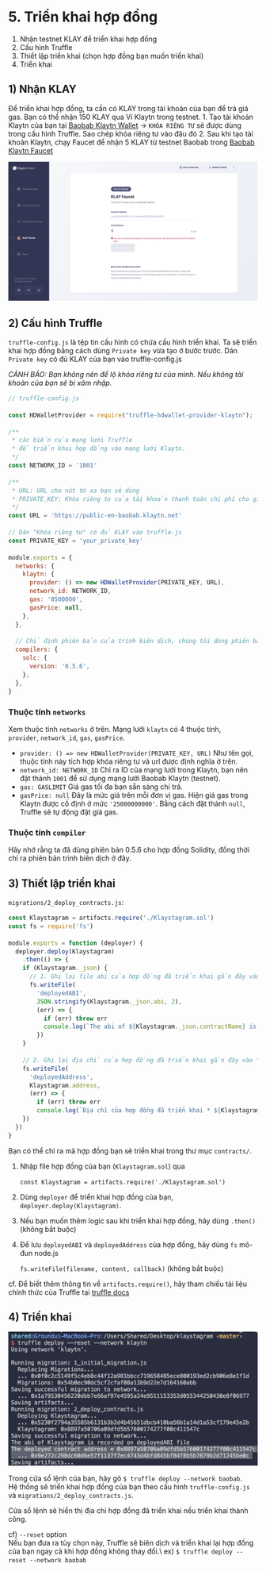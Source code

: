 # 5. Triển khai hợp đồng

1. Nhận testnet KLAY để triển khai hợp đồng
2. Cấu hình Truffle
3. Thiết lập triển khai (chọn hợp đồng bạn muốn triển khai)
4. Triển khai

## 1) Nhận KLAY <a href="#1-get-some-klay" id="1-get-some-klay"></a>

Để triển khai hợp đồng, ta cần có KLAY trong tài khoản của bạn để trả giá gas. Bạn có thể nhận 150 KLAY qua Ví Klaytn trong testnet. 1. Tạo tài khoản Klaytn của bạn tại [Baobab Klaytn Wallet](https://baobab.wallet.klaytn.foundation/create) -> `KHÓA RIÊNG TƯ` sẽ được dùng trong cấu hình Truffle. Sao chép khóa riêng tư vào đâu đó 2. Sau khi tạo tài khoản Klaytn, chạy Faucet để nhận 5 KLAY từ testnet Baobab trong [Baobab Klaytn Faucet](https://baobab.wallet.klaytn.foundation/faucet)

![create-account & run-klay-faucet](../../../bapp/tutorials/klaystagram/images/klaystagram-run-faucet.png)

## 2) Cấu hình Truffle <a href="#2-truffle-configuration" id="2-truffle-configuration"></a>

`truffle-config.js` là tệp tin cấu hình có chứa cấu hình triển khai. Ta sẽ triển khai hợp đồng bằng cách dùng `Private key` vừa tạo ở bước trước. Dán `Private key` có đủ KLAY của bạn vào truffle-config.js

_CẢNH BÁO: Bạn không nên để lộ khóa riêng tư của mình. Nếu không tài khoản của bạn sẽ bị xâm nhập._

```javascript
// truffle-config.js

const HDWalletProvider = require("truffle-hdwallet-provider-klaytn");

/**
 * các biến của mạng lưới Truffle
 * để triển khai hợp đồng vào mạng lưới Klaytn.
 */
const NETWORK_ID = '1001'

/**
 * URL: URL cho nút từ xa bạn sẽ dùng
 * PRIVATE_KEY: Khóa riêng tư của tài khoản thanh toán chi phí cho giao dịch (Đổi thành khóa riêng tư của riêng bạn)
 */
const URL = 'https://public-en-baobab.klaytn.net'

// Dán "Khóa riêng tư" có đủ KLAY vào truffle.js
const PRIVATE_KEY = 'your_private_key'

module.exports = {
  networks: {
    klaytn: {
      provider: () => new HDWalletProvider(PRIVATE_KEY, URL),
      network_id: NETWORK_ID,
      gas: '8500000',
      gasPrice: null,
    },
  },

  // Chỉ định phiên bản của trình biên dịch, chúng tôi dùng phiên bản 0.5.6
  compilers: {
    solc: {
      version: '0.5.6',
    },
  },
}
```

### Thuộc tính `networks` <a href="#networks-property" id="networks-property"></a>

Xem thuộc tính `networks` ở trên. Mạng lưới `klaytn` có 4 thuộc tính,\
`provider`, `network_id`, `gas`, `gasPrice`.

* `provider: () => new HDWalletProvider(PRIVATE_KEY, URL)` Như tên gọi, thuộc tính này tích hợp khóa riêng tư và url được định nghĩa ở trên.
* `network_id: NETWORK_ID` Chỉ ra ID của mạng lưới trong Klaytn, bạn nên đặt thành `1001` để sử dụng mạng lưới Baobab Klaytn (testnet).
* `gas: GASLIMIT` Giá gas tối đa bạn sẵn sàng chi trả.
* `gasPrice: null` Đây là mức giá trên mỗi đơn vị gas. Hiện giá gas trong Klaytn được cố định ở mức `'25000000000'`. Bằng cách đặt thành `null`, Truffle sẽ tự động đặt giá gas.

### Thuộc tính `compiler` <a href="#compiler-property" id="compiler-property"></a>

Hãy nhớ rằng ta đã dùng phiên bản 0.5.6 cho hợp đồng Solidity, đồng thời chỉ ra phiên bản trình biên dịch ở đây.

## 3) Thiết lập triển khai <a href="#3-deployment-setup" id="3-deployment-setup"></a>

`migrations/2_deploy_contracts.js`:

```javascript
const Klaystagram = artifacts.require('./Klaystagram.sol')
const fs = require('fs')

module.exports = function (deployer) {
  deployer.deploy(Klaystagram)
    .then(() => {
    if (Klaystagram._json) {
      // 1. Ghi lại file abi của hợp đồng đã triển khai gần đây vào "deployedABI"
      fs.writeFile(
        'deployedABI',
        JSON.stringify(Klaystagram._json.abi, 2),
        (err) => {
          if (err) throw err
          console.log(`The abi of ${Klaystagram._json.contractName} is recorded on deployedABI file`)
        })
    }

    // 2. Ghi lại địa chỉ của hợp đồng đã triển khai gần đây vào "deployedAddress"
    fs.writeFile(
      'deployedAddress',
      Klaystagram.address,
      (err) => {
        if (err) throw err
        console.log(`Địa chỉ của hợp đồng đã triển khai * ${Klaystagram.address} * được ghi lại trên file deployedAddress file`)
    })
  })
}
```

Bạn có thể chỉ ra mã hợp đồng bạn sẽ triển khai trong thư mục `contracts/`.

1.  Nhập file hợp đồng của bạn (`Klaystagram.sol`) qua

    `const Klaystagram = artifacts.require('./Klaystagram.sol')`
2. Dùng `deployer` để triển khai hợp đồng của bạn, `deployer.deploy(Klaystagram)`.
3. Nếu bạn muốn thêm logic sau khi triển khai hợp đồng, hãy dùng `.then()` (không bắt buộc)
4.  Để lưu `deployedABI` và `deployedAddress` của hợp đồng, hãy dùng `fs` mô-đun node.js

    `fs.writeFile(filename, content, callback)` (không bắt buộc)

cf. Để biết thêm thông tin về `artifacts.require()`, hãy tham chiếu tài liệu chính thức của Truffle tại [truffle docs](https://trufflesuite.com/docs/truffle/getting-started/running-migrations#artifacts-require-)

## 4) Triển khai <a href="#4-deploy" id="4-deploy"></a>

![triển khai hợp đồng](../../../bapp/tutorials/klaystagram/images/klaystagram-deploy-contract.png)

Trong cửa sổ lệnh của bạn, hãy gõ `$ truffle deploy --network baobab`.\
Hệ thống sẽ triển khai hợp đồng của bạn theo cấu hình `truffle-config.js` và `migrations/2_deploy_contracts.js`.

Cửa sổ lệnh sẽ hiển thị địa chỉ hợp đồng đã triển khai nếu triển khai thành công.

cf) `--reset` option\
Nếu bạn đưa ra tùy chọn này, Truffle sẽ biên dịch và triển khai lại hợp đồng của bạn ngay cả khi hợp đồng không thay đổi.\ ex) `$ truffle deploy --reset --network baobab`
